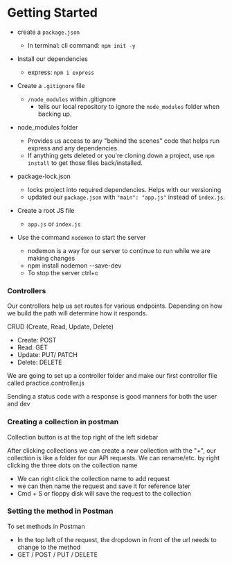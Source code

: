 # Getting Started
- create a `package.json` 
  - In terminal: cli command: `npm init -y`
- Install our dependencies
  - express: `npm i express`
- Create a `.gitignore` file
  - `/node_modules` within .gitignore
    - tells our local repository to ignore the `node_modules` folder when backing up.

- node_modules folder
  - Provides us access to any "behind the scenes" code that helps run express and any dependencies.
  - If anything gets deleted or you're cloning down a project, use `npm install` to get those files back/installed.

- package-lock.json
  - locks project into required dependencies. Helps with our versioning
  - updated our `package.json` with `"main": "app.js"` instead of `index.js`.

- Create a root JS file
  - `app.js` or `index.js`

- Use the command `nodemon` to start the server
  - nodemon is a way for our server to continue to run while we are making changes
  - npm install nodemon --save-dev
  - To stop the server ctrl+c

### Controllers
Our controllers help us set routes for various endpoints. Depending on how we build the path will determine how it responds. 

  CRUD (Create, Read, Update, Delete)
- Create: POST
- Read: GET
- Update: PUT/ PATCH
- Delete: DELETE

We are going to set up a controller folder and make our first controller file called practice.controller.js

Sending a status code with a response is good manners for both the user and dev

### Creating a collection in postman
Collection button is at the top right of the left sidebar

After clicking collections we can create a new collection with the "+", our collection is like a folder for our API requests. We can rename/etc. by right clicking the three dots on the collection name
- We can right click the collection name to add request
- we can then name the request and save it for reference later
- Cmd + S or floppy disk will save the request to the collection

### Setting the method in Postman

To set methods in Postman
  - In the top left of the request, the dropdown in front of the url needs to change to the method
  - GET / POST / PUT / DELETE